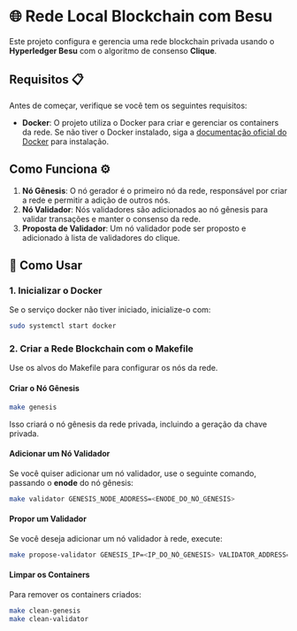 # 🌐 Rede Local Blockchain com Besu

Este projeto configura e gerencia uma rede blockchain privada usando o **Hyperledger Besu** com o algoritmo de consenso **Clique**.

## Requisitos 📋

Antes de começar, verifique se você tem os seguintes requisitos:

* **Docker**: O projeto utiliza o Docker para criar e gerenciar os containers da rede. Se não tiver o Docker instalado, siga a [documentação oficial do Docker](https://docs.docker.com/get-docker/) para instalação.

## Como Funciona ⚙️

1. **Nó Gênesis**: O nó gerador é o primeiro nó da rede, responsável por criar a rede e permitir a adição de outros nós.
2. **Nó Validador**: Nós validadores são adicionados ao nó gênesis para validar transações e manter o consenso da rede.
3. **Proposta de Validador**: Um nó validador pode ser proposto e adicionado à lista de validadores do clique.

## 🚀 Como Usar

### 1. Inicializar o Docker

Se o serviço docker não tiver iniciado, inicialize-o com:

```bash
sudo systemctl start docker
```

### 2. Criar a Rede Blockchain com o Makefile

Use os alvos do Makefile para configurar os nós da rede.

#### Criar o Nó Gênesis

```bash
make genesis
```

Isso criará o nó gênesis da rede privada, incluindo a geração da chave privada.

#### Adicionar um Nó Validador

Se você quiser adicionar um nó validador, use o seguinte comando, passando o **enode** do nó gênesis:

```bash
make validator GENESIS_NODE_ADDRESS=<ENODE_DO_NÓ_GENESIS>
```

#### Propor um Validador

Se você deseja adicionar um nó validador à rede, execute:

```bash
make propose-validator GENESIS_IP=<IP_DO_NÓ_GENESIS> VALIDATOR_ADDRESS=<ENDEREÇO_DO_NÓ_VALIDADOR>
```

#### Limpar os Containers

Para remover os containers criados:

```bash
make clean-genesis
make clean-validator
```
